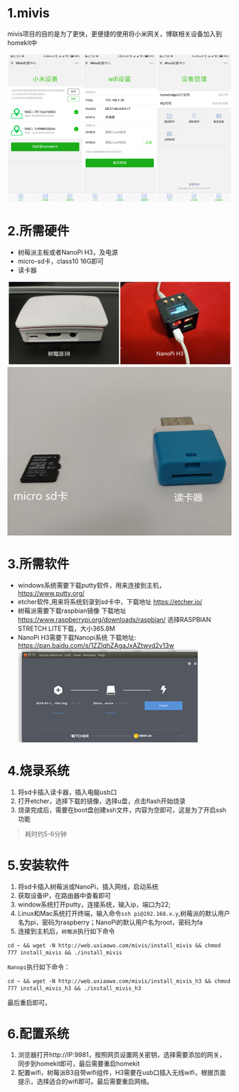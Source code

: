 # 1.mivis
mivis项目的目的是为了更快，更便捷的使用将小米网关，博联相关设备加入到homekit中

![software](screen/software.png)

# 2.所需硬件

* 树莓派主板或者NanoPi H3，及电源
* micro-sd卡，class10 16G即可
* 读卡器

![hardware](screen/hardware.jpg)
![card](screen/card.jpg)

# 3.所需软件

* windows系统需要下载putty软件，用来连接到主机，https://www.putty.org/
* etcher软件,用来将系统刻录到sd卡中，下载地址 https://etcher.io/ 
* 树莓派需要下载raspbian镜像 下载地址 https://www.raspberrypi.org/downloads/raspbian/ 选择RASPBIAN STRETCH LITE下载，大小365.8M
* NanoPi H3需要下载Nanopi系统 下载地址: https://pan.baidu.com/s/1ZZIqhZAgaJxAZtwyd2v13w
![etcher](screen/etcher.png)

# 4.烧录系统

1. 将sd卡插入读卡器，插入电脑usb口
2. 打开etcher，选择下载的镜像，选择u盘，点击flash开始烧录
3. 烧录完成后，需要在boot盘创建ssh文件，内容为空即可，这是为了开启ssh功能

>耗时约5-6分钟

# 5.安装软件

1. 将sd卡插入树莓派或NanoPi，插入网线，启动系统
2. 获取设备IP，在路由器中查看即可
3. window系统打开putty，连接系统，输入ip，端口为22;
4. Linux和Mac系统打开终端，输入命令`ssh pi@192.168.x.y`,树莓派的默认用户名为pi，密码为raspberry；NanoPi的默认用户名为root，密码为fa
4. 连接到主机后，`树莓派`执行如下命令

```
cd ~ && wget -N http://web.uxiaowo.com/mivis/install_mivis && chmod 777 install_mivis && ./install_mivis
```

`Nanopi`执行如下命令：

```
cd ~ && wget -N http://web.uxiaowo.com/mivis/install_mivis_h3 && chmod 777 install_mivis_h3 && ./install_mivis_h3
```
最后重启即可。


# 6.配置系统


1. 浏览器打开http://IP:9981，按照网页设置网关密钥，选择需要添加的网关，同步到homekit即可，最后需要重启homekit
2. 配置wifi，树莓派B3自带wifi组件，H3需要在usb口插入无线wifi，根据页面提示，选择适合的wifi即可。最后需要重启网络。
